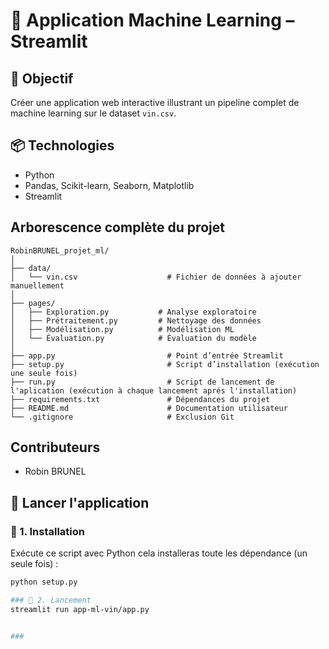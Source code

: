 # 🍷 Application Machine Learning – Streamlit

## 🎯 Objectif
Créer une application web interactive illustrant un pipeline complet de machine learning sur le dataset `vin.csv`.

## 📦 Technologies
- Python
- Pandas, Scikit-learn, Seaborn, Matplotlib
- Streamlit

## Arborescence complète du projet
```plaintext
RobinBRUNEL_projet_ml/
│
├── data/
│   └── vin.csv                    # Fichier de données à ajouter manuellement
│
├── pages/
│   ├── Exploration.py           # Analyse exploratoire
│   ├── Prétraitement.py         # Nettoyage des données
│   ├── Modélisation.py          # Modélisation ML
│   └── Évaluation.py            # Évaluation du modèle
│
├── app.py                         # Point d’entrée Streamlit
├── setup.py                       # Script d’installation (exécution une seule fois)
├── run.py                         # Script de lancement de l'aplication (exécution à chaque lancement aprés l'installation)
├── requirements.txt               # Dépendances du projet
├── README.md                      # Documentation utilisateur
└── .gitignore                     # Exclusion Git
```

## Contributeurs
- Robin BRUNEL

## 🚀 Lancer l'application

### 🔧 1. Installation 
Exécute ce script avec Python cela installeras toute les dépendance (un seule fois) :
```bash
python setup.py

### 🔧 2. Lancement  
streamlit run app-ml-vin/app.py


### 